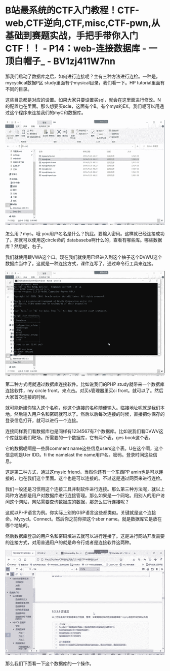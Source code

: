 # B站最系统的CTF入门教程！CTF-web,CTF逆向,CTF,misc,CTF-pwn,从基础到赛题实战，手把手带你入门CTF！！ - P14：web-连接数据库 - 一顶白帽子_ - BV1zj411W7nn

那我们启动了数据库之后，如何进行连接呢？主有三种方法进行连检。一种是。mycyclical数据P区 study里面有个mysical目录，我们看一下。HP tutorial里面有不同的目录。

这些目录都是对应的设置。如果大家只要设置买sql，就会在这里面进行修改。N的配置也在里面。那么想要买scle，这面有个B。有个mys的EX。我们呢可以用通过这个程序来连接我们的myC和数据库。



![](img/d72446b779479b92ac4a859394121019_1.png)

怎么用？mys。哦 you用户名名是什么？抗屁。要输入密码。这样就已经连接成功了。那就可以使用这circle命的 databaseba啊什么的，查看有哪些库。哪些数据库？然后呢，右子。

我们就使用跟VWA这个口。现在我们就使用已经进入到这个柚子这个DVWU这个数据库当中了。这就是一种连接方式，课件连写了，通过命令行工具来连接。



![](img/d72446b779479b92ac4a859394121019_3.png)

第二种方式呢就通过数据库连接软件。比如说我们的PHP study就带来一个数据库连接软件，my circle front。来点击。对买s管理器里买ci front。就可以了。然后大家首次连接的时候。

就可能新建你输入这个名称，你这个连接的名称随便输入。临接地址呢就是我们本地。然后输入用户名和密码就可以了。然后以后每次连接的时候，直接把你保存的登录信息打开，就可以进行一个连接。

连接同样我们看数据库也是同样有1234567有7个数据库。比如说我们看DVWV这个库就是我们靶场。所需要的一个数据库，它有两个表，ges book这个表。

它的数据呢啊是一些屏comment name这些信息users这个表。U在这个啊，这个信息呢是Uer IDD。fi the namelast the name用户名。密码。登录时间这些信息。

这是第二种方式，通过这mysic friend。当然你还有一个东西PP amin也是可以连接的，也在我们这个里面。这个也是可以连接的。不过这是通过网页来进行连检。

我们一般还是习惯用这个连接工具并制软件进行连接。那么第三种方法呢，就以上两种方法都是用户对数据库进行连接管理。那么如果是一个网站。用别人的用户访问这个网站，网站需要查询数据库的数据，那怎么进行连接呢？

这就以PHP语言为例。你实际上别的GSP语言这些都类似。关键就是这个连接命。Mycycl。Connect。然后你之前你把这个sber name。就是数据库它是放在哪个地址的。

然后数据库登录的用户名和密码填进去就可以进行连接了。这是进行网站开发需要的连接方式，对用普通用户的就是命令行或者是连接软件这两种。



![](img/d72446b779479b92ac4a859394121019_5.png)

那么我们下面看一下这个数据库的一个操作。